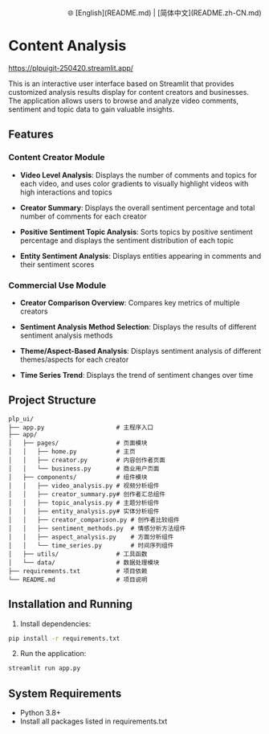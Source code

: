 <div align="right">
  🌐 [English](README.md) | [简体中文](README.zh-CN.md)
</div>

# Content Analysis

https://plpuigit-250420.streamlit.app/

This is an interactive user interface based on Streamlit that provides customized analysis results display for content creators and businesses. The application allows users to browse and analyze video comments, sentiment and topic data to gain valuable insights.

## Features

### Content Creator Module

- **Video Level Analysis**: Displays the number of comments and topics for each video, and uses color gradients to visually highlight videos with high interactions and topics

- **Creator Summary**: Displays the overall sentiment percentage and total number of comments for each creator

- **Positive Sentiment Topic Analysis**: Sorts topics by positive sentiment percentage and displays the sentiment distribution of each topic

- **Entity Sentiment Analysis**: Displays entities appearing in comments and their sentiment scores

### Commercial Use Module

- **Creator Comparison Overview**: Compares key metrics of multiple creators

- **Sentiment Analysis Method Selection**: Displays the results of different sentiment analysis methods

- **Theme/Aspect-Based Analysis**: Displays sentiment analysis of different themes/aspects for each creator

- **Time Series Trend**: Displays the trend of sentiment changes over time

## Project Structure

```
plp_ui/
├── app.py                    # 主程序入口
├── app/
│   ├── pages/                # 页面模块
│   │   ├── home.py           # 主页
│   │   ├── creator.py        # 内容创作者页面
│   │   └── business.py       # 商业用户页面
│   ├── components/           # 组件模块
│   │   ├── video_analysis.py # 视频分析组件
│   │   ├── creator_summary.py# 创作者汇总组件
│   │   ├── topic_analysis.py # 主题分析组件
│   │   ├── entity_analysis.py# 实体分析组件
│   │   ├── creator_comparison.py # 创作者比较组件
│   │   ├── sentiment_methods.py  # 情感分析方法组件
│   │   ├── aspect_analysis.py    # 方面分析组件
│   │   └── time_series.py        # 时间序列组件
│   ├── utils/                # 工具函数
│   └── data/                 # 数据处理模块
├── requirements.txt          # 项目依赖
└── README.md                 # 项目说明
```

## Installation and Running

1. Install dependencies:

```bash
pip install -r requirements.txt
```

2. Run the application:

```bash
streamlit run app.py
```

## System Requirements

- Python 3.8+
- Install all packages listed in requirements.txt
